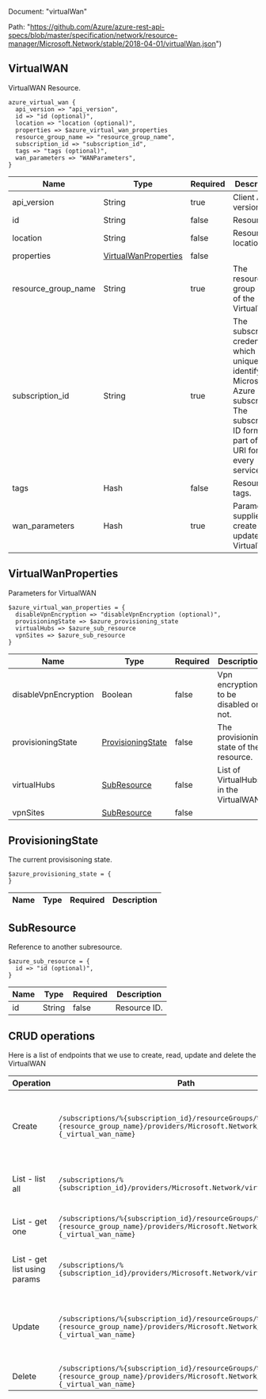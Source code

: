 Document: "virtualWan"


Path: "https://github.com/Azure/azure-rest-api-specs/blob/master/specification/network/resource-manager/Microsoft.Network/stable/2018-04-01/virtualWan.json")

## VirtualWAN

VirtualWAN Resource.

```puppet
azure_virtual_wan {
  api_version => "api_version",
  id => "id (optional)",
  location => "location (optional)",
  properties => $azure_virtual_wan_properties
  resource_group_name => "resource_group_name",
  subscription_id => "subscription_id",
  tags => "tags (optional)",
  wan_parameters => "WANParameters",
}
```

| Name        | Type           | Required       | Description       |
| ------------- | ------------- | ------------- | ------------- |
|api_version | String | true | Client API version. |
|id | String | false | Resource ID. |
|location | String | false | Resource location. |
|properties | [VirtualWanProperties](#virtualwanproperties) | false |  |
|resource_group_name | String | true | The resource group name of the VirtualWan. |
|subscription_id | String | true | The subscription credentials which uniquely identify the Microsoft Azure subscription. The subscription ID forms part of the URI for every service call. |
|tags | Hash | false | Resource tags. |
|wan_parameters | Hash | true | Parameters supplied to create or update VirtualWAN. |
        
## VirtualWanProperties

Parameters for VirtualWAN

```puppet
$azure_virtual_wan_properties = {
  disableVpnEncryption => "disableVpnEncryption (optional)",
  provisioningState => $azure_provisioning_state
  virtualHubs => $azure_sub_resource
  vpnSites => $azure_sub_resource
}
```

| Name        | Type           | Required       | Description       |
| ------------- | ------------- | ------------- | ------------- |
|disableVpnEncryption | Boolean | false | Vpn encryption to be disabled or not. |
|provisioningState | [ProvisioningState](#provisioningstate) | false | The provisioning state of the resource. |
|virtualHubs | [SubResource](#subresource) | false | List of VirtualHubs in the VirtualWAN. |
|vpnSites | [SubResource](#subresource) | false |  |
        
## ProvisioningState

The current provisisoning state.

```puppet
$azure_provisioning_state = {
}
```

| Name        | Type           | Required       | Description       |
| ------------- | ------------- | ------------- | ------------- |
        
## SubResource

Reference to another subresource.

```puppet
$azure_sub_resource = {
  id => "id (optional)",
}
```

| Name        | Type           | Required       | Description       |
| ------------- | ------------- | ------------- | ------------- |
|id | String | false | Resource ID. |
        



## CRUD operations

Here is a list of endpoints that we use to create, read, update and delete the VirtualWAN

| Operation | Path | Verb | Description | OperationID |
| ------------- | ------------- | ------------- | ------------- | ------------- |
|Create|`/subscriptions/%{subscription_id}/resourceGroups/%{resource_group_name}/providers/Microsoft.Network/virtualWans/%{_virtual_wan_name}`|Put|Creates a VirtualWAN resource if it doesn't exist else updates the existing VirtualWAN.|VirtualWANs_CreateOrUpdate|
|List - list all|`/subscriptions/%{subscription_id}/providers/Microsoft.Network/virtualWans`|Get|Lists all the VirtualWANs in a subscription.|VirtualWANs_List|
|List - get one|`/subscriptions/%{subscription_id}/resourceGroups/%{resource_group_name}/providers/Microsoft.Network/virtualWans/%{_virtual_wan_name}`|Get|Retrieves the details of a VirtualWAN.|VirtualWANs_Get|
|List - get list using params|`/subscriptions/%{subscription_id}/providers/Microsoft.Network/virtualWans`|Get|Lists all the VirtualWANs in a subscription.|VirtualWANs_List|
|Update|`/subscriptions/%{subscription_id}/resourceGroups/%{resource_group_name}/providers/Microsoft.Network/virtualWans/%{_virtual_wan_name}`|Put|Creates a VirtualWAN resource if it doesn't exist else updates the existing VirtualWAN.|VirtualWANs_CreateOrUpdate|
|Delete|`/subscriptions/%{subscription_id}/resourceGroups/%{resource_group_name}/providers/Microsoft.Network/virtualWans/%{_virtual_wan_name}`|Delete|Deletes a VirtualWAN.|VirtualWANs_Delete|
